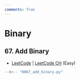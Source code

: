```yaml
---
comments: True
---
```


# Binary

## 67. Add Binary

-   [LeetCode](https://leetcode.com/problems/add-binary/) | [LeetCode CH](https://leetcode.cn/problems/add-binary/) (Easy)

```python
--8<-- "0067_add_binary.py"
```
